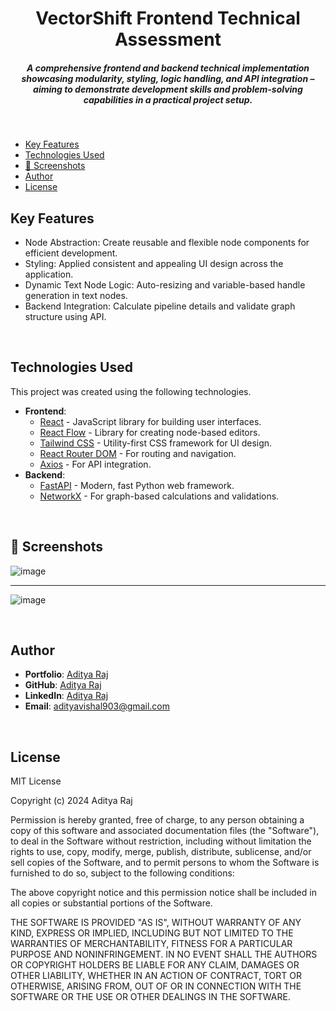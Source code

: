 <h1 align ="center" >VectorShift Frontend Technical Assessment</h1>

<h5 align ="center"> 
A comprehensive frontend and backend technical implementation showcasing modularity, styling, logic handling, and API integration – aiming to demonstrate development skills and problem-solving capabilities in a practical project setup. <br/> </h5>
<br/>

  * [Key Features](#key-features)
  * [Technologies Used](#technologies-used)
  * [📸 Screenshots](#screenshots)
  * [Author](#author)
  * [License](#license)

## Key Features

- Node Abstraction: Create reusable and flexible node components for efficient development.
- Styling: Applied consistent and appealing UI design across the application.
- Dynamic Text Node Logic: Auto-resizing and variable-based handle generation in text nodes.
- Backend Integration: Calculate pipeline details and validate graph structure using API.

<br/>

## Technologies Used

This project was created using the following technologies.

- **Frontend**:
  - [React](https://reactjs.org/) - JavaScript library for building user interfaces.
  - [React Flow](https://reactflow.dev/) - Library for creating node-based editors.
  - [Tailwind CSS](https://tailwindcss.com/) - Utility-first CSS framework for UI design.
  - [React Router DOM](https://reactrouter.com/) - For routing and navigation.
  - [Axios](https://axios-http.com/) - For API integration.
- **Backend**:
  - [FastAPI](https://fastapi.tiangolo.com/) - Modern, fast Python web framework.
  - [NetworkX](https://networkx.org/) - For graph-based calculations and validations.

<br/>

## 📸 Screenshots 

![image](https://github.com/user-attachments/assets/298844f2-9f67-4be0-9a73-35bb7ab5a6f5)
---- -
![image](https://github.com/user-attachments/assets/04e8b919-b654-4caf-a847-63e69e1e3370)


<br/>

## Author
- **Portfolio**: [Aditya Raj](https://github.com/RajAditya01)
- **GitHub**: [Aditya Raj](https://github.com/RajAditya01)
- **LinkedIn**: [Aditya Raj](https://www.linkedin.com/in/aditya-raj-aa923721a/)
- **Email**: [adityavishal903@gmail.com](mailto:adityavishal903@gmail.com)

<br/>

## License

MIT License

Copyright (c) 2024 Aditya Raj

Permission is hereby granted, free of charge, to any person obtaining a copy
of this software and associated documentation files (the "Software"), to deal
in the Software without restriction, including without limitation the rights
to use, copy, modify, merge, publish, distribute, sublicense, and/or sell
copies of the Software, and to permit persons to whom the Software is
furnished to do so, subject to the following conditions:

The above copyright notice and this permission notice shall be included in all
copies or substantial portions of the Software.

THE SOFTWARE IS PROVIDED "AS IS", WITHOUT WARRANTY OF ANY KIND, EXPRESS OR
IMPLIED, INCLUDING BUT NOT LIMITED TO THE WARRANTIES OF MERCHANTABILITY,
FITNESS FOR A PARTICULAR PURPOSE AND NONINFRINGEMENT. IN NO EVENT SHALL THE
AUTHORS OR COPYRIGHT HOLDERS BE LIABLE FOR ANY CLAIM, DAMAGES OR OTHER
LIABILITY, WHETHER IN AN ACTION OF CONTRACT, TORT OR OTHERWISE, ARISING FROM,
OUT OF OR IN CONNECTION WITH THE SOFTWARE OR THE USE OR OTHER DEALINGS IN THE
SOFTWARE.
